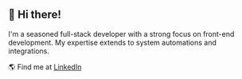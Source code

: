 
## 👋 Hi there! 
I'm a seasoned full-stack developer with a strong focus on front-end development. My expertise extends to system automations and integrations.

🌎 Find me at [LinkedIn](https://www.linkedin.com/in/markjudaya)
